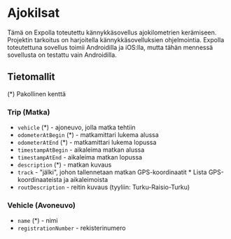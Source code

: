 # Ajokilsat

Tämä on Expolla toteutettu kännykkäsovellus ajokilometrien kerämiseen.
Projektin tarkoitus on harjoitella kännykkäsovelluksien ohjelmointia.
Expolla toteutettuna sovellus toimii Androidilla ja iOS:lla, mutta
tähän mennessä sovellusta on testattu vain Androidilla.

## Tietomallit 

(*) Pakollinen kenttä

### Trip (Matka)

- `vehicle` (*) - ajoneuvo, jolla matka tehtiin
- `odometerAtBegin` (*) - matkamittari lukema alussa
- `odometerAtEnd` (*) - matkamittari lukema lopussa
- `timestampAtBegin` - aikaleima matkan alussa
- `timestampAtEnd` - aikaleima matkan lopussa
- `description` (*) - matkan kuvaus
- `track` - "jälki", johon tallennetaan matkan GPS-koordinaatit * Lista GPS-koordinaateista ja aikaleimoista
- `routDescription` - reitin kuvaus (tyyliin: Turku-Raisio-Turku)

### Vehicle (Avoneuvo)

- `name` (*) - nimi
- `registrationNumber` - rekisterinumero